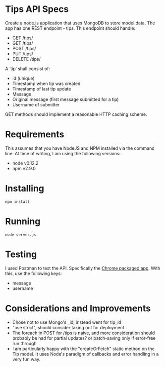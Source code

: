 # Tips API Specs
Create a node.js application that uses MongoDB to store model data.  The app has one REST endpoint - tips.  This endpoint should handle:

- GET /tips/
- GET /tips/<id>
- POST /tips/
- PUT /tips/<id>
- DELETE /tips/<id>

A ‘tip’ shall consist of:
- id (unique)
- Timestamp when tip was created
- Timestamp of last tip update
- Message
- Original message (first message submitted for a tip)
- Username of submitter

GET methods should implement a reasonable HTTP caching scheme.

# Requirements
This assumes that you have NodeJS and NPM installed via the command line.  At time of writing, I am using the following versions:

- node v0.12.2
- npm v2.9.0

# Installing
    npm install

# Running
    node server.js

# Testing
I used Postman to test the API.  Specifically the [Chrome packaged app](https://chrome.google.com/webstore/detail/postman-rest-client-packa/fhbjgbiflinjbdggehcddcbncdddomop).  With this, use the following keys:

- message
- username

# Considerations and Improvements
- Chose not to use Mongo's _id, instead went for tip_id
- "use strict", should consider taking out for deployment
- The foreach in POST for /tips is naive, and more consideration should probably be had for partial updates?  or batch-saving only if error-free run through
- I am particularly happy with the "createOrFetch" static method on the Tip model.  It uses Node's paradigm of callbacks and error handling in a very fun way.
